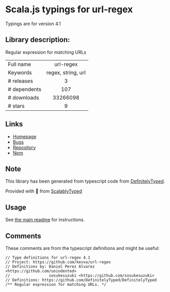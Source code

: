
# Scala.js typings for url-regex

Typings are for version 4.1

## Library description:
Regular expression for matching URLs

|                    |                 |
| ------------------ | :-------------: |
| Full name          | url-regex |
| Keywords           | regex, string, url |
| # releases         | 3 |
| # dependents       | 107 |
| # downloads        | 33266098 |
| # stars            | 9 |

## Links
- [Homepage](https://github.com/kevva/url-regex#readme)
- [Bugs](https://github.com/kevva/url-regex/issues)
- [Repository](https://github.com/kevva/url-regex)
- [Npm](https://www.npmjs.com/package/url-regex)
    


## Note
This library has been generated from typescript code from [DefinitelyTyped](https://definitelytyped.org).

Provided with :purple_heart: from [ScalablyTyped](https://github.com/oyvindberg/ScalablyTyped)

## Usage
See [the main readme](../../readme.md) for instructions.

## Comments

These comments are from the typescript definitions and might be useful:
```
// Type definitions for url-regex 4.1
// Project: https://github.com/kevva/url-regex
// Definitions by: Daniel Perez Alvarez <https://github.com/unindented>
//                 sosukesuzuki <https://github.com/sosukesuzuki>
// Definitions: https://github.com/DefinitelyTyped/DefinitelyTyped
/** Regular expression for matching URLs. */

```

